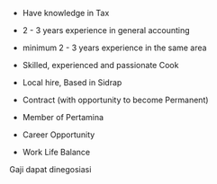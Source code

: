 - Have knowledge in Tax
- 2 - 3 years experience in general accounting
- minimum 2 - 3 years experience in the same area


- Skilled, experienced and passionate Cook
- Local hire, Based in Sidrap
- Contract (with opportunity to become Permanent)


- Member of Pertamina
- Career Opportunity
- Work Life Balance

Gaji dapat dinegosiasi
